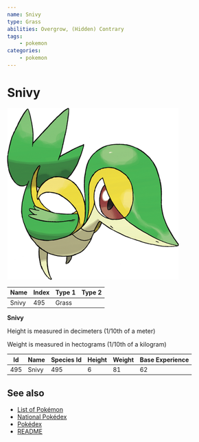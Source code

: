 ```yaml
---
name: Snivy
type: Grass
abilities: Overgrow, (Hidden) Contrary
tags:
    - pokemon
categories:
    - pokemon
---
```


# Snivy


![Snivy](images/495.png)

| **Name** | **Index** | **Type 1** | **Type 2** |
|----|----|----|----|
| Snivy | 495 | Grass  |  |

**Snivy** 


Height is measured in decimeters (1/10th of a meter)

Weight is measured in hectograms (1/10th of a kilogram)

| **Id** | **Name** | **Species Id** | **Height** | **Weight** | **Base Experience** |
|--------|----------|----------------|------------|------------|---------------------|
| 495 | Snivy | 495 | 6 | 81 | 62 |


## See also

- [List of Pokémon](../pokemon.md)
- [National Pokédex](../national_pokedex.md)
- [Pokédex](../pokedex.md)
- [README](../README.md)
